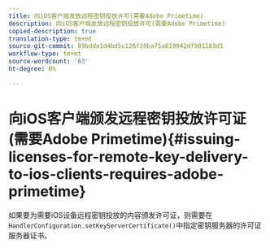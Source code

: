 ```yaml
---
title: 向iOS客户端发放远程密钥投放许可(需要Adobe Primetime)
description: 向iOS客户端发放远程密钥投放许可(需要Adobe Primetime)
copied-description: true
translation-type: tm+mt
source-git-commit: 89bdda1d4bd5c126f19ba75a819942df901183d1
workflow-type: tm+mt
source-wordcount: '63'
ht-degree: 0%

---
```



# 向iOS客户端颁发远程密钥投放许可证(需要Adobe Primetime){#issuing-licenses-for-remote-key-delivery-to-ios-clients-requires-adobe-primetime}

如果要为需要iOS设备远程密钥投放的内容颁发许可证，则需要在`HandlerConfiguration.setKeyServerCertificate()`中指定密钥服务器的许可证服务器证书。
